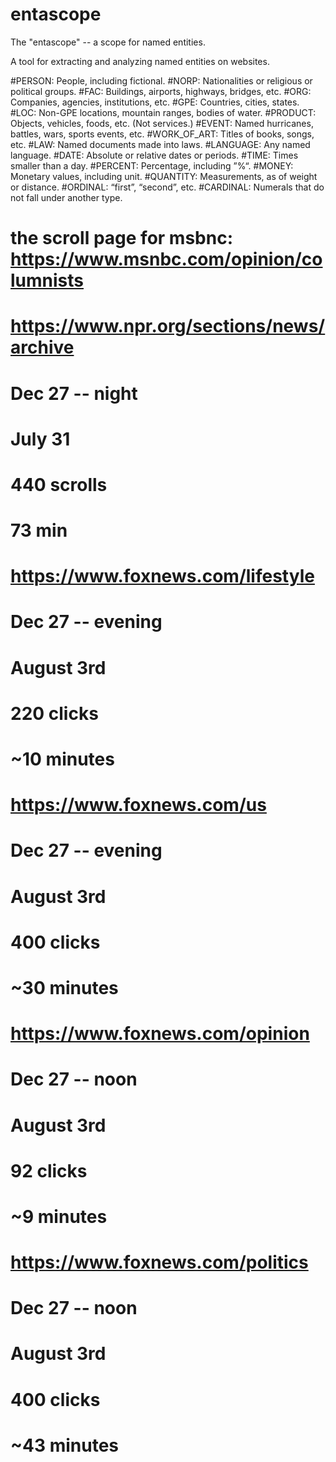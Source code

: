 # entascope

The "entascope" -- a scope for named entities.


A tool for extracting and analyzing named entities on websites. 

#PERSON:      People, including fictional.
#NORP:        Nationalities or religious or political groups.
#FAC:         Buildings, airports, highways, bridges, etc.
#ORG:         Companies, agencies, institutions, etc.
#GPE:         Countries, cities, states.
#LOC:         Non-GPE locations, mountain ranges, bodies of water.
#PRODUCT:     Objects, vehicles, foods, etc. (Not services.)
#EVENT:       Named hurricanes, battles, wars, sports events, etc.
#WORK_OF_ART: Titles of books, songs, etc.
#LAW:         Named documents made into laws.
#LANGUAGE:    Any named language.
#DATE:        Absolute or relative dates or periods.
#TIME:        Times smaller than a day.
#PERCENT:     Percentage, including ”%“.
#MONEY:       Monetary values, including unit.
#QUANTITY:    Measurements, as of weight or distance.
#ORDINAL:     “first”, “second”, etc.
#CARDINAL:    Numerals that do not fall under another type.


# the scroll page for msbnc: https://www.msnbc.com/opinion/columnists



# https://www.npr.org/sections/news/archive
# Dec 27 -- night
# July 31
# 440 scrolls 
# 73 min

# https://www.foxnews.com/lifestyle
# Dec 27 -- evening
# August 3rd
# 220 clicks
# ~10 minutes 

# https://www.foxnews.com/us
# Dec 27 -- evening
# August 3rd
# 400 clicks 
# ~30 minutes 

# https://www.foxnews.com/opinion 
# Dec 27 -- noon
# August 3rd
# 92 clicks
# ~9 minutes

# https://www.foxnews.com/politics
# Dec 27 -- noon 
# August 3rd 
# 400 clicks
# ~43 minutes